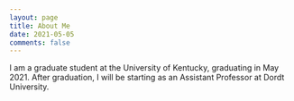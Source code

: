 ```yaml
---
layout: page
title: About Me
date: 2021-05-05
comments: false
---
```

    
I am a graduate student at the University of Kentucky, graduating in May 2021. After graduation, I will be starting as an Assistant Professor at Dordt University.
